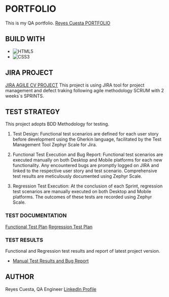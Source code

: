 # PORTFOLIO
This is my QA portfolio.
[Reyes Cuesta PORTFOLIO](https://bootcamp-qa.github.io/portfolio)

## BUILD WITH
* ![HTML5](https://img.shields.io/badge/html5-%23E34F26.svg?style=for-the-badge&logo=html5&logoColor=white)
* ![CSS3](https://img.shields.io/badge/css3-%231572B6.svg?style=for-the-badge&logo=css3&logoColor=white)

## JIRA PROJECT
[JIRA AGILE CV PROJECT](https://bootcampqareyes.atlassian.net/jira/software/projects/CVP/boards/1)
This project is using JIRA tool for project management and defect traking following agile methodology SCRUM with 2 weeks´s SPRINTS.

## TEST STRATEGY
This project adopts BDD Methodology for testing.

1. Test Design: Functional test scenarios are defined for each user story before development using the Gherkin language, facilitated by the Test Management Tool Zephyr Scale for Jira.

2. Functional Test Execution and Bug Report: Functional test scenarios are executed manually on both Desktop and Mobile platforms for each new functionality. Any encountered bugs are promptly logged on JIRA and linked to the respective user story and test scenario. Comprehensive test results are meticulously documented using Zephyr Scale.

4. Regression Test Execution: At the conclusion of each Sprint, regression test scenarios are manually executed on both Desktop and Mobile platforms. The outcomes of these tests are  recorded using Zephyr Scale.



### TEST DOCUMENTATION
[Functional Test Plan](/tests/test-plan.pdf)
[Regression Test Plan](/tests/regression-test-plan.pdf)

### TEST RESULTS
Functional and Regression test results and report of latest project version. 
* [Manual Test Results and Bug Report](/tests/test-results-and-bug-report.pdf) 


## AUTHOR
Reyes Cuesta, QA Engineer
[LinkedIn Profile](https://www.linkedin.com/in/reyescuesta)